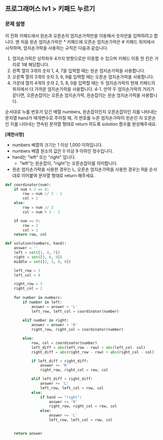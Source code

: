 ## 프로그래머스 lv1 > 키패드 누르기

### 문제 설명
이 전화 키패드에서 왼손과 오른손의 엄지손가락만을 이용해서 숫자만을 입력하려고 합니다.
맨 처음 왼손 엄지손가락은 * 키패드에 오른손 엄지손가락은 # 키패드 위치에서 시작하며, 엄지손가락을 사용하는 규칙은 다음과 같습니다.

1. 엄지손가락은 상하좌우 4가지 방향으로만 이동할 수 있으며 키패드 이동 한 칸은 거리로 1에 해당합니다.
2. 왼쪽 열의 3개의 숫자 1, 4, 7을 입력할 때는 왼손 엄지손가락을 사용합니다.
3. 오른쪽 열의 3개의 숫자 3, 6, 9를 입력할 때는 오른손 엄지손가락을 사용합니다.
4. 가운데 열의 4개의 숫자 2, 5, 8, 0을 입력할 때는 두 엄지손가락의 현재 키패드의 위치에서 더 가까운 엄지손가락을 사용합니다.
    4-1. 만약 두 엄지손가락의 거리가 같다면, 오른손잡이는 오른손 엄지손가락, 왼손잡이는 왼손 엄지손가락을 사용합니다.
    

순서대로 누를 번호가 담긴 배열 numbers, 왼손잡이인지 오른손잡이인 지를 나타내는 문자열 hand가 매개변수로 주어질 때,
각 번호를 누른 엄지손가락이 왼손인 지 오른손인 지를 나타내는 연속된 문자열 형태로 return 하도록 solution 함수를 완성해주세요.

**[제한사항]**

- numbers 배열의 크기는 1 이상 1,000 이하입니다.
- numbers 배열 원소의 값은 0 이상 9 이하인 정수입니다.
- hand는 "left" 또는 "right" 입니다.
  - "left"는 왼손잡이, "right"는 오른손잡이를 의미합니다.
- 왼손 엄지손가락을 사용한 경우는 L, 오른손 엄지손가락을 사용한 경우는 R을 순서대로 이어붙여 문자열 형태로 return 해주세요.

``` python
def coordinator(num):
    if num % 3 == 0:
        row = num // 3 - 1
        col = 2
    else:
        row = num // 3
        col = num % 3 - 1

    if num == 0:
        row = 3
        col = 1
    return row, col

def solution(numbers, hand):
    answer = ''
    left = set([1, 4, 7])
    right = set([3, 6, 9])
    middle = set([2, 5, 8, 0])

    left_row = 3
    left_col = 0

    right_row = 3
    right_col = 2
    
    for number in numbers:
        if number in left:
            answer = answer + 'L'
            left_row, left_col = coordinator(number)
            
        elif number in right:
            answer = answer + 'R'
            right_row, right_col = coordinator(number)

        else:
            row, col = coordinator(number)
            left_diff = abs(left_row - row) + abs(left_col- col)
            right_diff = abs(right_row - row) + abs(right_col - col)

            if left_diff > right_diff:
                answer += 'R'
                right_row, right_col = row, col

            elif left_diff < right_diff:
                answer += 'L'
                left_row, left_col = row, col
            else:
                if hand == "right":
                    answer += 'R'
                    right_row, right_col = row, col
                else:
                    answer += 'L'
                    left_row, left_col = row, col

    
    return answer

```
